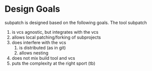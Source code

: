# Design Goals

subpatch is designed based on the following goals. The tool subpatch

1. is vcs agnostic, but integrates with the vcs
2. allows local patching/forking of subprojects
3. does interfere with the vcs
    1. is distributed (as in git)
    2. allows nesting
4. does not mix build tool and vcs
5. puts the complexity at the right sport (tb)
